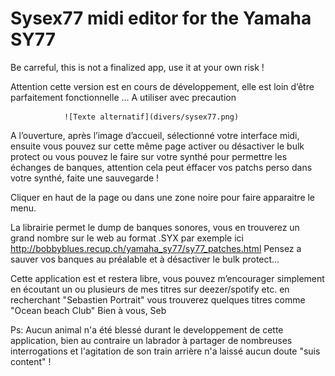 # Sysex77 midi editor for the Yamaha SY77

Be carreful, this is not a finalized app, use it at your own risk !

Attention cette version est en cours de développement, elle est loin d’être parfaitement fonctionnelle …
A utiliser avec precaution

                ![Texte alternatif](divers/sysex77.png)       

A l’ouverture, après l’image d’accueil, sélectionné votre interface midi, ensuite vous pouvez sur cette même page activer ou désactiver le bulk protect ou vous pouvez le faire sur votre synthé pour permettre les échanges de banques, attention cela peut éffacer vos patchs perso dans votre synthé, faite une sauvegarde !  

Cliquer en haut de la page ou dans une zone noire pour faire apparaitre le menu.

La librairie permet le dump de banques sonores, vous en trouverez un grand nombre sur le web au format .SYX
par exemple ici http://bobbyblues.recup.ch/yamaha_sy77/sy77_patches.html
Pensez a sauver vos banques au préalable et à désactiver le bulk protect…



Cette application est et restera libre, vous pouvez m’encourager simplement en écoutant un ou plusieurs de mes titres sur deezer/spotify etc. en recherchant "Sebastien Portrait" vous trouverez quelques titres comme "Ocean beach Club" 
Bien à vous,
Seb

Ps: Aucun animal n'a été blessé durant le developpement de cette application, bien au contraire un labrador à partager de nombreuses interrogations et l'agitation de son train arrière n'a laissé aucun doute "suis content" ! 
